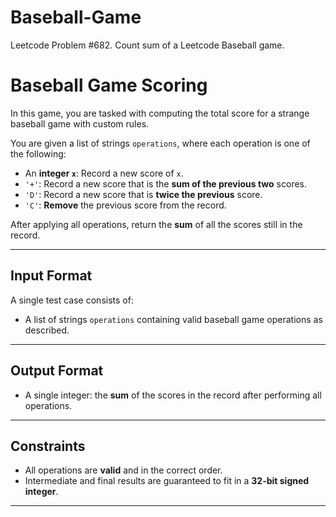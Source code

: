 # Baseball-Game
Leetcode Problem #682. Count sum of a Leetcode Baseball game.

# Baseball Game Scoring

In this game, you are tasked with computing the total score for a strange baseball game with custom rules.

You are given a list of strings `operations`, where each operation is one of the following:

- An **integer `x`**: Record a new score of `x`.
- `'+'`: Record a new score that is the **sum of the previous two** scores.
- `'D'`: Record a new score that is **twice the previous** score.
- `'C'`: **Remove** the previous score from the record.

After applying all operations, return the **sum** of all the scores still in the record.

---

## Input Format

A single test case consists of:

- A list of strings `operations` containing valid baseball game operations as described.

---

## Output Format

- A single integer: the **sum** of the scores in the record after performing all operations.

---

## Constraints

- All operations are **valid** and in the correct order.
- Intermediate and final results are guaranteed to fit in a **32-bit signed integer**.

---

